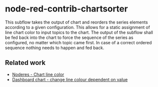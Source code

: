 # node-red-contrib-chartsorter

This subflow takes the output of chart and reorders the series elements according to a given configuration. This allows for a static assignment of line chart color to input topics to the chart. 
The output of the subflow shall be fed back into the chart to force the sequence of the series as configured, no matter which topic came first. 
In case of a correct ordered sequence nothing needs to happen and fed back.

## Related work 

* [Noderes - Chart line color](https://discourse.nodered.org/t/chart-line-color/13427)
* [Dashboard chart - change line colour dependent on value](https://flows.nodered.org/flow/a78ac10821112eb07fb8be8957a9f7cb)

